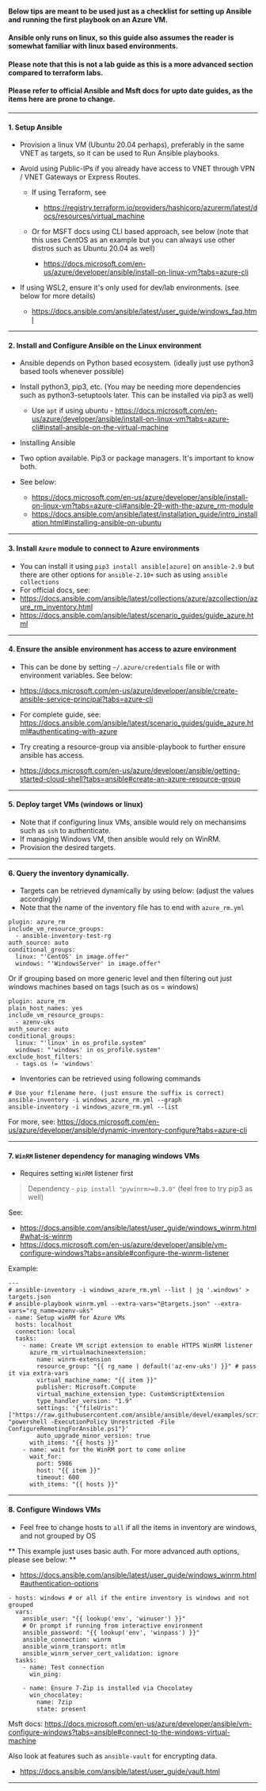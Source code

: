 #### Below tips are meant to be used just as a checklist for setting up Ansible and running the first playbook on an Azure VM. 

#### Ansible only runs on linux, so this guide also assumes the reader is somewhat familiar with linux based environments.

#### Please note that this is not a lab guide as this is a more advanced section compared to terraform labs. 
#### Please refer to official Ansible and Msft docs for upto date guides, as the items here are prone to change.

---

#### 1. Setup Ansible

* Provision a linux VM (Ubuntu 20.04 perhaps), preferably in the same VNET as targets, so it can be used to Run Ansible playbooks. 
* Avoid using Public-IPs if you already have access to VNET through VPN / VNET Gateways or Express Routes.

  * If using Terraform, see 
    * https://registry.terraform.io/providers/hashicorp/azurerm/latest/docs/resources/virtual_machine
  
  * Or for MSFT docs using CLI based approach, see below (note that this uses CentOS as an example but you can always use other distros such as Ubuntu 20.04 as well) 
    * https://docs.microsoft.com/en-us/azure/developer/ansible/install-on-linux-vm?tabs=azure-cli
  
* If using WSL2, ensure it's only used for dev/lab environments. (see below for more details)
  * https://docs.ansible.com/ansible/latest/user_guide/windows_faq.html 

---

#### 2. Install and Configure Ansible on the Linux environment

* Ansible depends on Python based ecosystem. (ideally just use python3 based tools whenever possible)

* Install python3, pip3, etc. (You may be needing more dependencies such as python3-setuptools later. This can be installed via pip3 as well)
  * Use `apt` if using ubuntu - https://docs.microsoft.com/en-us/azure/developer/ansible/install-on-linux-vm?tabs=azure-cli#install-ansible-on-the-virtual-machine

* Installing Ansible
 *  Two option available. Pip3 or package managers. It's important to know both.
 *  See below: 
     * https://docs.microsoft.com/en-us/azure/developer/ansible/install-on-linux-vm?tabs=azure-cli#ansible-29-with-the-azure_rm-module
     * https://docs.ansible.com/ansible/latest/installation_guide/intro_installation.html#installing-ansible-on-ubuntu

---

#### 3. Install `Azure` module to connect to Azure environments

* You can install it using `pip3 install ansible[azure]` on `ansible-2.9` but there are other options for `ansible-2.10+` such as using `ansible collections`
* For official docs, see:
* https://docs.ansible.com/ansible/latest/collections/azure/azcollection/azure_rm_inventory.html
* https://docs.ansible.com/ansible/latest/scenario_guides/guide_azure.html

---

#### 4. Ensure the ansible environment has access to azure environment

* This can be done by setting `~/.azure/credentials` file or with environment variables. See below:
* https://docs.microsoft.com/en-us/azure/developer/ansible/create-ansible-service-principal?tabs=azure-cli
* For complete guide, see: https://docs.ansible.com/ansible/latest/scenario_guides/guide_azure.html#authenticating-with-azure

* Try creating a resource-group via ansible-playbook to further ensure ansible has access.
* https://docs.microsoft.com/en-us/azure/developer/ansible/getting-started-cloud-shell?tabs=ansible#create-an-azure-resource-group

---

#### 5. Deploy target VMs (windows or linux)
* Note that if configuring linux VMs, ansible would rely on mechansims such as `ssh` to authenticate.
* If managing Windows VM, then ansible would rely on WinRM.
* Provision the desired targets.

---

#### 6. Query the inventory dynamically.
* Targets can be retrieved dynamically by using below: (adjust the values accordingly)
* Note that the name of the inventory file has to end with `azure_rm.yml`

```
plugin: azure_rm
include_vm_resource_groups:
  - ansible-inventory-test-rg
auth_source: auto
conditional_groups:
  linux: "'CentOS' in image.offer"
  windows: "'WindowsServer' in image.offer"
```

Or if grouping based on more generic level and then filtering out just windows machines based on tags (such as os = windows)

```
plugin: azure_rm
plain_host_names: yes
include_vm_resource_groups:
  - azenv-uks
auth_source: auto
conditional_groups:
  linux: "'linux' in os_profile.system"
  windows: "'windows' in os_profile.system"
exclude_host_filters:
  - tags.os != 'windows' 
```

* Inventories can be retrieved using following commands

```
# Use your filename here. (just ensure the suffix is correct)
ansible-inventory -i windows_azure_rm.yml --graph
ansible-inventory -i windows_azure_rm.yml --list
```
For more, see: https://docs.microsoft.com/en-us/azure/developer/ansible/dynamic-inventory-configure?tabs=azure-cli

---

#### 7. `WinRM` listener dependency for managing windows VMs
* Requires setting `WinRM` listener first

> Dependency - `pip install "pywinrm>=0.3.0"` (feel free to try pip3 as well)

See:
   * https://docs.ansible.com/ansible/latest/user_guide/windows_winrm.html#what-is-winrm
   * https://docs.microsoft.com/en-us/azure/developer/ansible/vm-configure-windows?tabs=ansible#configure-the-winrm-listener

Example:

```
---
# ansible-inventory -i windows_azure_rm.yml --list | jq '.windows' > targets.json
# ansible-playbook winrm.yml --extra-vars="@targets.json" --extra-vars="rg_name=azenv-uks"
- name: Setup winRM for Azure VMs
  hosts: localhost
  connection: local
  tasks:
    - name: Create VM script extension to enable HTTPS WinRM listener
      azure_rm_virtualmachineextension:
        name: winrm-extension
        resource_group: "{{ rg_name | default('az-env-uks') }}" # pass it via extra-vars
        virtual_machine_name: "{{ item }}"
        publisher: Microsoft.Compute
        virtual_machine_extension_type: CustomScriptExtension
        type_handler_version: "1.9"
        settings: '{"fileUris": ["https://raw.githubusercontent.com/ansible/ansible/devel/examples/scripts/ConfigureRemotingForAnsible.ps1"],"commandToExecute": "powershell -ExecutionPolicy Unrestricted -File ConfigureRemotingForAnsible.ps1"}'
        auto_upgrade_minor_version: true
      with_items: "{{ hosts }}"
    - name: wait for the WinRM port to come online
      wait_for:
        port: 5986
        host: "{{ item }}"
        timeout: 600
      with_items: "{{ hosts }}"
```

---

#### 8. Configure Windows VMs

* Feel free to change hosts to `all` if all the items in inventory are windows, and not grouped by OS

** This example just uses basic auth. For more advanced auth options, please see below: **
* https://docs.ansible.com/ansible/latest/user_guide/windows_winrm.html#authentication-options

```
- hosts: windows # or all if the entire inventory is windows and not grouped
  vars:
    ansible_user: "{{ lookup('env', 'winuser') }}"
    # Or prompt if running from interactive environment
    ansible_password: "{{ lookup('env', 'winpass') }}"
    ansible_connection: winrm
    ansible_winrm_transport: ntlm
    ansible_winrm_server_cert_validation: ignore
  tasks:
    - name: Test connection
      win_ping:

    - name: Ensure 7-Zip is installed via Chocolatey
      win_chocolatey:
        name: 7zip
        state: present    
```

Msft docs: https://docs.microsoft.com/en-us/azure/developer/ansible/vm-configure-windows?tabs=ansible#connect-to-the-windows-virtual-machine

Also look at features such as `ansible-vault` for encrypting data. 
* https://docs.ansible.com/ansible/latest/user_guide/vault.html

---
